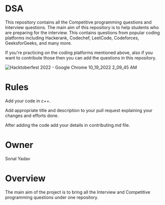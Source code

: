 # DSA
This repository contains all the Competitive programming questions and Interview questions. The main aim of this repository is to help students who are preparing for the interview. This contains questions from popular coding platforms including Hackerank, Codechef, LeetCode, Codeforces, GeeksforGeeks, and many more.

If you're practicing on the coding platforms mentioned above, also if you want to contribute those then you can add the questions in this repository.

![Hacktoberfest 2022 - Google Chrome 10_19_2022 2_09_45 AM](https://user-images.githubusercontent.com/66108853/196541419-111e4e29-8cb1-4c02-bbd0-2d85390b8284.png)

# Rules

Add your code in c++.

Add appropriate title and description to your pull request explaining your changes and efforts done.

After adding the code add your details in contributing.md file.

# Owner

Sonal Yadav

# Overview

The main aim of the project is to bring all the Interview and Competitive programming questions under one repository.
